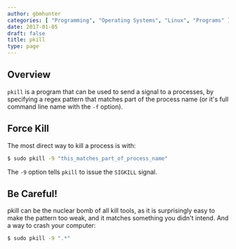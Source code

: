 ```yaml
---
author: gbmhunter
categories: [ "Programming", "Operating Systems", "Linux", "Programs" ]
date: 2017-01-05
draft: false
title: pkill
type: page
---
```


## Overview

`pkill` is a program that can be used to send a signal to a processes, by specifying a regex pattern that matches part of the process name (or it's full command line name with the `-f` option).

## Force Kill

The most direct way to kill a process is with:

```sh   
$ sudo pkill -9 "this_matches_part_of_process_name"
```

The `-9` option tells `pkill` to issue the `SIGKILL` signal.

## Be Careful!

pkill can be the nuclear bomb of all kill tools, as it is surprisingly easy to make the pattern too weak, and it matches something you didn't intend. And a way to crash your computer:

```sh   
$ sudo pkill -9 ".*" 
```